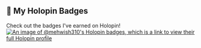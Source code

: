## 🏅 My Holopin Badges

Check out the badges I've earned on Holopin!  
[![An image of @mehwish310's Holopin badges, which is a link to view their full Holopin profile](https://holopin.me/mehwish310)](https://holopin.io/@mehwish310)
